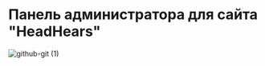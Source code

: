 # Панель администратора для сайта "HeadHears"
![github-git (1)](https://github.com/h67pur/h67pur/assets/133320857/09d1b347-e0a7-494f-b440-90c9697922af)

